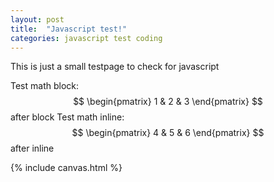 ```yaml
---
layout: post
title:  "Javascript test!"
categories: javascript test coding
---
```


This is just a small testpage to check for javascript

Test math block: 
$$ 
\begin{pmatrix} 1 & 2 & 3 \end{pmatrix} 
$$ 
after block
Test math inline: $$ \begin{pmatrix} 4 & 5 & 6 \end{pmatrix} $$ after inline

{% include canvas.html %}

